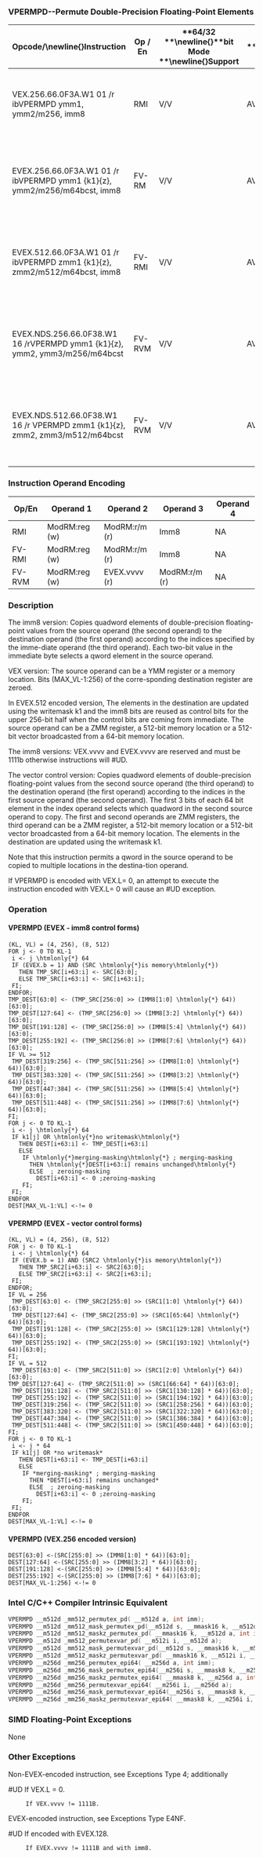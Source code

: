 ### VPERMPD--Permute Double-Precision Floating-Point Elements


|**Opcode/**\newline{}**Instruction**|**Op / En**|**64/32 **\newline{}**bit Mode **\newline{}**Support**|**CPUID **\newline{}**Feature **\newline{}**Flag**|**Description**|
|------------------------------------|-----------|------------------------------------------------------|--------------------------------------------------|---------------|
|VEX.256.66.0F3A.W1 01 /r ibVPERMPD ymm1, ymm2/m256, imm8|RMI|V/V|AVX2|Permute double-precision floating-point elements in ymm2/m256 using indices in imm8 and store the result in ymm1.|
|EVEX.256.66.0F3A.W1 01 /r ibVPERMPD ymm1 {k1}{z}, ymm2/m256/m64bcst, imm8|FV-RM|V/V|AVX512VLAVX512F|Permute double-precision floating-point elements in ymm2/m256/m64bcst using indexes in imm8 and store the result in ymm1 subject to writemask k1.|
|EVEX.512.66.0F3A.W1 01 /r ibVPERMPD zmm1 {k1}{z}, zmm2/m512/m64bcst, imm8|FV-RMI|V/V|AVX512F|Permute double-precision floating-point elements in zmm2/m512/m64bcst using indices in imm8 and store the result in zmm1 subject to writemask k1.|
|EVEX.NDS.256.66.0F38.W1 16 /rVPERMPD ymm1 {k1}{z}, ymm2, ymm3/m256/m64bcst|FV-RVM|V/V|AVX512VLAVX512F|Permute double-precision floating-point elements in ymm3/m256/m64bcst using indexes in ymm2 and store the result in ymm1 subject to writemask k1.|
|EVEX.NDS.512.66.0F38.W1 16 /r VPERMPD zmm1 {k1}{z}, zmm2, zmm3/m512/m64bcst|FV-RVM|V/V|AVX512F|Permute double-precision floating-point elements in zmm3/m512/m64bcst using indices in zmm2 and store the result in zmm1 subject to writemask k1.|
### Instruction Operand Encoding


|Op/En|Operand 1|Operand 2|Operand 3|Operand 4|
|-----|---------|---------|---------|---------|
|RMI|ModRM:reg (w)|ModRM:r/m (r)|Imm8|NA|
|FV-RMI|ModRM:reg (w)|ModRM:r/m (r)|Imm8|NA|
|FV-RVM|ModRM:reg (w)|EVEX.vvvv (r)|ModRM:r/m (r)|NA|
### Description


The imm8 version: Copies quadword elements of double-precision floating-point values from the source operand (the second operand) to the destination operand (the first operand) according to the indices specified by the imme-diate operand (the third operand). Each two-bit value in the immediate byte selects a qword element in the source operand. 

VEX version: The source operand can be a YMM register or a memory location. Bits (MAX_VL-1:256) of the corre-sponding destination register are zeroed.

In EVEX.512 encoded version, The elements in the destination are updated using the writemask k1 and the imm8 bits are reused as control bits for the upper 256-bit half when the control bits are coming from immediate. The source operand can be a ZMM register, a 512-bit memory location or a 512-bit vector broadcasted from a 64-bit memory location.

The imm8 versions: VEX.vvvv and EVEX.vvvv are reserved and must be 1111b otherwise instructions will #UD.

The vector control version: Copies quadword elements of double-precision floating-point values from the second source operand (the third operand) to the destination operand (the first operand) according to the indices in the first source operand (the second operand). The first 3 bits of each 64 bit element in the index operand selects which quadword in the second source operand to copy. The first and second operands are ZMM registers, the third operand can be a ZMM register, a 512-bit memory location or a 512-bit vector broadcasted from a 64-bit memory location. The elements in the destination are updated using the writemask k1.

Note that this instruction permits a qword in the source operand to be copied to multiple locations in the destina-tion operand. 

If VPERMPD is encoded with VEX.L= 0, an attempt to execute the instruction encoded with VEX.L= 0 will cause an #UD exception.


### Operation
#### VPERMPD (EVEX - imm8 control forms)
```info-verb
(KL, VL) = (4, 256), (8, 512)
FOR j  <- 0 TO KL-1
 i <-  j \htmlonly{*} 64
 IF (EVEX.b = 1) AND (SRC \htmlonly{*}is memory\htmlonly{*})
   THEN TMP_SRC[i+63:i]  <- SRC[63:0];
   ELSE TMP_SRC[i+63:i] <-  SRC[i+63:i];
 FI;
ENDFOR;
TMP_DEST[63:0] <-  (TMP_SRC[256:0] >> (IMM8[1:0] \htmlonly{*} 64))[63:0];
TMP_DEST[127:64]  <- (TMP_SRC[256:0] >> (IMM8[3:2] \htmlonly{*} 64))[63:0];
TMP_DEST[191:128] <-  (TMP_SRC[256:0] >> (IMM8[5:4] \htmlonly{*} 64))[63:0];
TMP_DEST[255:192]  <- (TMP_SRC[256:0] >> (IMM8[7:6] \htmlonly{*} 64))[63:0];
IF VL >= 512
 TMP_DEST[319:256]  <- (TMP_SRC[511:256] >> (IMM8[1:0] \htmlonly{*} 64))[63:0];
 TMP_DEST[383:320] <-  (TMP_SRC[511:256] >> (IMM8[3:2] \htmlonly{*} 64))[63:0];
 TMP_DEST[447:384] <-  (TMP_SRC[511:256] >> (IMM8[5:4] \htmlonly{*} 64))[63:0];
 TMP_DEST[511:448]  <- (TMP_SRC[511:256] >> (IMM8[7:6] \htmlonly{*} 64))[63:0];
FI;
FOR j <-  0 TO KL-1
 i  <- j \htmlonly{*} 64
 IF k1[j] OR \htmlonly{*}no writemask\htmlonly{*}
   THEN DEST[i+63:i] <-  TMP_DEST[i+63:i]
   ELSE 
    IF \htmlonly{*}merging-masking\htmlonly{*} ; merging-masking
      THEN \htmlonly{*}DEST[i+63:i] remains unchanged\htmlonly{*}
      ELSE  ; zeroing-masking
        DEST[i+63:i]  <- 0 ;zeroing-masking
    FI;
 FI;
ENDFOR
DEST[MAX_VL-1:VL]  <- != 0
```
#### VPERMPD (EVEX - vector control forms)
```info-verb
(KL, VL) = (4, 256), (8, 512)
FOR j <-  0 TO KL-1
 i  <- j \htmlonly{*} 64
 IF (EVEX.b = 1) AND (SRC2 \htmlonly{*}is memory\htmlonly{*})
   THEN TMP_SRC2[i+63:i] <-  SRC2[63:0];
   ELSE TMP_SRC2[i+63:i]  <- SRC2[i+63:i];
 FI;
ENDFOR;
IF VL = 256
 TMP_DEST[63:0] <-  (TMP_SRC2[255:0] >> (SRC1[1:0] \htmlonly{*} 64))[63:0];
 TMP_DEST[127:64] <-  (TMP_SRC2[255:0] >> (SRC1[65:64] \htmlonly{*} 64))[63:0];
 TMP_DEST[191:128]  <- (TMP_SRC2[255:0] >> (SRC1[129:128] \htmlonly{*} 64))[63:0];
 TMP_DEST[255:192]  <- (TMP_SRC2[255:0] >> (SRC1[193:192] \htmlonly{*} 64))[63:0];
FI;
IF VL = 512
 TMP_DEST[63:0]  <- (TMP_SRC2[511:0] >> (SRC1[2:0] \htmlonly{*} 64))[63:0];
TMP_DEST[127:64]  <- (TMP_SRC2[511:0] >> (SRC1[66:64] * 64))[63:0];
 TMP_DEST[191:128]  <- (TMP_SRC2[511:0] >> (SRC1[130:128] * 64))[63:0];
 TMP_DEST[255:192] <-  (TMP_SRC2[511:0] >> (SRC1[194:192] * 64))[63:0];
 TMP_DEST[319:256] <-  (TMP_SRC2[511:0] >> (SRC1[258:256] * 64))[63:0];
 TMP_DEST[383:320]  <- (TMP_SRC2[511:0] >> (SRC1[322:320] * 64))[63:0];
 TMP_DEST[447:384] <-  (TMP_SRC2[511:0] >> (SRC1[386:384] * 64))[63:0];
 TMP_DEST[511:448] <-  (TMP_SRC2[511:0] >> (SRC1[450:448] * 64))[63:0];
FI;
FOR j <-  0 TO KL-1
 i <-  j * 64
 IF k1[j] OR *no writemask*
   THEN DEST[i+63:i] <-  TMP_DEST[i+63:i]
   ELSE 
    IF *merging-masking* ; merging-masking
      THEN *DEST[i+63:i] remains unchanged*
      ELSE  ; zeroing-masking
        DEST[i+63:i] <-  0 ;zeroing-masking
    FI;
 FI;
ENDFOR
DEST[MAX_VL-1:VL]  <- != 0
```
#### VPERMPD (VEX.256 encoded version)
```info-verb
DEST[63:0]  <-(SRC[255:0] >> (IMM8[1:0] * 64))[63:0];
DEST[127:64]  <-(SRC[255:0] >> (IMM8[3:2] * 64))[63:0];
DEST[191:128] <- (SRC[255:0] >> (IMM8[5:4] * 64))[63:0];
DEST[255:192]  <-(SRC[255:0] >> (IMM8[7:6] * 64))[63:0];
DEST[MAX_VL-1:256]  <- != 0
```

### Intel C/C++ Compiler Intrinsic Equivalent

```cpp
VPERMPD __m512d _mm512_permutex_pd( __m512d a, int imm);
VPERMPD __m512d _mm512_mask_permutex_pd(__m512d s, __mmask16 k, __m512d a, int imm);
VPERMPD __m512d _mm512_maskz_permutex_pd( __mmask16 k, __m512d a, int imm);
VPERMPD __m512d _mm512_permutexvar_pd( __m512i i, __m512d a);
VPERMPD __m512d _mm512_mask_permutexvar_pd(__m512d s, __mmask16 k, __m512i i, __m512d a);
VPERMPD __m512d _mm512_maskz_permutexvar_pd( __mmask16 k, __m512i i, __m512d a);
VPERMPD __m256d _mm256_permutex_epi64( __m256d a, int imm);
VPERMPD __m256d _mm256_mask_permutex_epi64(__m256i s, __mmask8 k, __m256d a, int imm);
VPERMPD __m256d _mm256_maskz_permutex_epi64( __mmask8 k, __m256d a, int imm);
VPERMPD __m256d _mm256_permutexvar_epi64( __m256i i, __m256d a);
VPERMPD __m256d _mm256_mask_permutexvar_epi64(__m256i s, __mmask8 k, __m256i i, __m256d a);
VPERMPD __m256d _mm256_maskz_permutexvar_epi64( __mmask8 k, __m256i i, __m256d a);
```
### SIMD Floating-Point Exceptions


None

### Other Exceptions


Non-EVEX-encoded instruction, see Exceptions Type 4; additionally

#UD If VEX.L = 0.

         If VEX.vvvv != 1111B.

EVEX-encoded instruction, see Exceptions Type E4NF.

#UD If encoded with EVEX.128.

         If EVEX.vvvv != 1111B and with imm8.

